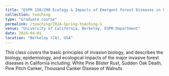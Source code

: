 ```yaml
---
title: "ESPM 150/290 Ecology & Impacts of Emergent Forest Diseases in California"
collection: teaching
type: "Graduate course"
permalink: /teaching/2024-Spring-teaching-1
venue: "University of California, Berkeley, ESPM Department"
date: 2024-04-01
location: "Berkeley (CA), USA"
---
```


This class covers the basic principles of invasion biology, and describes the biology, epidemiology, and ecological impacts of the major invasive forest diseases in California including: White Pine Blister Rust, Sudden Oak Death, Pine Pitch Canker, Thousand Canker Disease of Walnuts

